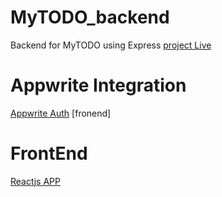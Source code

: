 # MyTODO_backend
 Backend for MyTODO using Express
 [project Live](https://mytodo-v0.netlify.app/)


# Appwrite Integration
[Appwrite Auth](https://github.com/AkhilVinayakp/myTODO_AppwriteAuth) [fronend]


# FrontEnd
[Reactjs APP](https://github.com/AkhilVinayakp/MyTODO_FrontEND)
